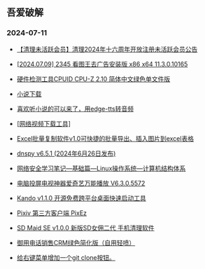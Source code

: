 ## 吾爱破解 
### 2024-07-11

+ [【清理未活跃会员】清理2024年十六周年开放注册未活跃会员公告](https://www.52pojie.cn/thread-1942412-1-1.html)

+ [[2024.07.09] 2345 看图王去广告安装版 x86 x64 11.3.0.10165](https://www.52pojie.cn/thread-1942479-1-1.html)

+ [硬件检测工具CPUID CPU-Z 2.10 简体中文绿色单文件版](https://www.52pojie.cn/thread-1942451-1-1.html)

+ [小说下载](https://www.52pojie.cn/thread-1942300-1-1.html)

+ [喜欢听小说的可以来了，用edge-tts转音频](https://www.52pojie.cn/thread-1942406-1-1.html)

+ [[网络视频下载工具]](https://www.52pojie.cn/thread-1942298-1-1.html)

+ [Excel批量复制软件v1.0可快捷的批量导出、插入图片到excel表格](https://www.52pojie.cn/thread-1942269-1-1.html)

+ [dnspy v6.5.1 (2024年6月26日发布)](https://www.52pojie.cn/thread-1942418-1-1.html)

+ [网络安全学习笔记—基础篇—Linux操作系统—计算机结构体系](https://www.52pojie.cn/thread-1942475-1-1.html)

+ [电脑投屏电视神器爱奇艺万能播放 V6.3.0.5572](https://www.52pojie.cn/thread-1942570-1-1.html)

+ [Kando v1.1.0 开源免费跨平台桌面快速启动工具](https://www.52pojie.cn/thread-1942301-1-1.html)

+ [Pixiv 第三方客户端 PixEz](https://www.52pojie.cn/thread-1942290-1-1.html)

+ [SD Maid SE v1.0.0 新版SD女佣二代 手机清理软件](https://www.52pojie.cn/thread-1942291-1-1.html)

+ [御用电话销售CRM绿色简化版（自用轻喷）](https://www.52pojie.cn/thread-1942372-1-1.html)

+ [给右键菜单增加一个git clone按钮。](https://www.52pojie.cn/thread-1942380-1-1.html)


